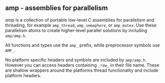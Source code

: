 amp - assemblies for parallelism
--------------------------------

*amp* is a collection of portable low-level *C* assemblies for parallelism and 
threading, for example `amp_thread`, `amp_semaphore`, or `amp_mutex`. Use these 
parallelism atoms to create higher-level parallel solutions by including
`amp/amp.h`.

All functions and types use the `amp_` prefix, while preprocessor symbols use
`AMP_`. 

No platform specific headers and symbols are included by `amp/amp.h`. However
you can access headers containing `_raw_` in their file name. These are
shallow wrappers around the platforms thread functionality and include platform
headers.

